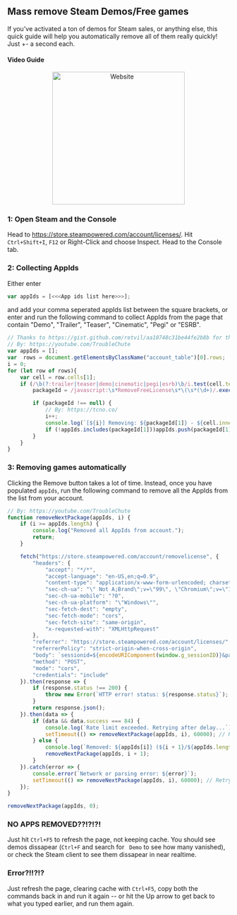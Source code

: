 ## Mass remove Steam Demos/Free games
If you've activated a ton of demos for Steam sales, or anything else, this quick guide will help you automatically remove all of them really quickly! Just +- a second each.

#### Video Guide
<p align="center">
	<a href="https://youtu.be/bikDH7DQKgs">
	    <img alt="Website" src="https://i.imgur.com/vwGmRBX.png" target="_blank" height=300">
	</a>
</p>
												
### 1: Open Steam and the Console
Head to https://store.steampowered.com/account/licenses/.
Hit `Ctrl+Shift+I`, `F12` or Right-Click and choose Inspect.
Head to the Console tab.

### 2: Collecting AppIds
Either enter 
```js
var appIds = [<<<App ids list here>>>];
```
and add your comma seperated appIds list between the square brackets, or enter and run the following command to collect AppIds from the page that contain "Demo", "Trailer", "Teaser", "Cinematic", "Pegi" or "ESRB".
```js
// Thanks to https://gist.github.com/retvil/aa10748c31be44fe2b8b for the REGEX
// By: https://youtube.com/TroubleChute
var appIds = [];
var  rows = document.getElementsByClassName("account_table")[0].rows;
i = 0;
for (let row of rows){
    var cell = row.cells[1];
    if (/\b(?:trailer|teaser|demo|cinematic|pegi|esrb)\b/i.test(cell.textContent)) {
        packageId = /javascript:\s*RemoveFreeLicense\s*\(\s*(\d+)/.exec(cell.innerHTML);

        if (packageId !== null) {
            // By: https://tcno.co/
            i++;
            console.log(`[${i}] Removing: ${packageId[1]} - ${cell.innerHTML.split("</div>")[1].trim()}`);
            if (!appIds.includes(packageId[1]))appIds.push(packageId[1]);
        }
    }
}
```

### 3: Removing games automatically
Clicking the Remove button takes a lot of time. Instead, once you have populated `appIds`, run the following command to remove all the AppIds from the list from your account.
```js
// By: https://youtube.com/TroubleChute
function removeNextPackage(appIds, i) {
    if (i >= appIds.length) {
        console.log("Removed all AppIds from account.");
        return;
    }

    fetch("https://store.steampowered.com/account/removelicense", {
        "headers": {
            "accept": "*/*",
            "accept-language": "en-US,en;q=0.9",
            "content-type": "application/x-www-form-urlencoded; charset=UTF-8",
            "sec-ch-ua": "\" Not A;Brand\";v=\"99\", \"Chromium\";v=\"102\", \"Google Chrome\";v=\"102\"",
            "sec-ch-ua-mobile": "?0",
            "sec-ch-ua-platform": "\"Windows\"",
            "sec-fetch-dest": "empty",
            "sec-fetch-mode": "cors",
            "sec-fetch-site": "same-origin",
            "x-requested-with": "XMLHttpRequest"
        },
        "referrer": "https://store.steampowered.com/account/licenses/",
        "referrerPolicy": "strict-origin-when-cross-origin",
        "body": `sessionid=${encodeURIComponent(window.g_sessionID)}&packageid=${appIds[i]}`,
        "method": "POST",
        "mode": "cors",
        "credentials": "include"
    }).then(response => {
        if (response.status !== 200) {
            throw new Error(`HTTP error! status: ${response.status}`);
        }
        return response.json();
    }).then(data => {
        if (data && data.success === 84) {
            console.log(`Rate limit exceeded. Retrying after delay...`);
            setTimeout(() => removeNextPackage(appIds, i), 60000); // Retry after 60 seconds
        } else {
            console.log(`Removed: ${appIds[i]} (${i + 1}/${appIds.length})`);
            removeNextPackage(appIds, i + 1);
        }
    }).catch(error => {
        console.error(`Network or parsing error: ${error}`);
        setTimeout(() => removeNextPackage(appIds, i), 60000); // Retry after 60 seconds on network error
    });
}

removeNextPackage(appIds, 0);
```

### NO APPS REMOVED??!?!?!
Just hit `Ctrl+F5` to refresh the page, not keeping cache. You should see demos dissapear (`Ctrl+F` and search for ` Demo` to see how many vanished), or check the Steam client to see them dissapear in near realtime.

### Error?!!?!?
Just refresh the page, clearing cache with `Ctrl+F5`, copy both the commands back in and run it again -- or hit the Up arrow to get back to what you typed earlier, and run them again.
